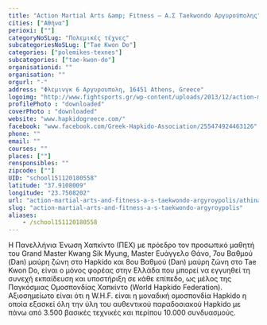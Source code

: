 ```yaml
---
title: "Action Martial Arts &amp; Fitness – Α.Σ Taekwondo Αργυρούπολης"
cities: ["Αθήνα"]
perioxi: [""]
categoryNoSLug: "Πολεμικές τέχνες"
subcategoriesNoSLug: ["Tae Kwon Do"]
categories: ["polemikes-texnes"]
subcategories: ["tae-kwon-do"]
organisationid: ""
organisation: ""
orgurl: "-"
address: "Φλεμινγκ 6 Αργυρουπολη, 16451 Athens, Greece"
logoimg: "http://www.fightsports.gr/wp-content/uploads/2013/12/action-martial-arts-fitness.jpg"
profilePhoto : "downloaded"
coverPhoto : "downloaded"
website: "www.hapkidogreece.com/"
facebook: "www.facebook.com/Greek-Hapkido-Association/255474924463126"
phone: ""
email: ""
courses: ""
places: [""]
rensponsibles: ""
zipcode: [""]
UID: "school151120180558"
latitude: "37.9108009"
longitude: "23.7508202"
url: "action-martial-arts-and-fitness-a-s-taekwondo-argyroypolis/athina/polemikes-texnes/tae-kwon-do"
slug: "action-martial-arts-and-fitness-a-s-taekwondo-argyroypolis"
aliases:
    - /school151120180558
---
```





Η Πανελλήνια Ένωση Χαπκίντο (ΠEX) με πρόεδρο τον προσωπικό μαθητή του Grand Master Kwang Sik Myung, Master Ευάγγελο Θάνο, 7ου Βαθμού (Dan) μαύρη ζώνη στο Hapkido και 8ου Βαθμού (Dan) μαύρη ζώνη στο Tae Kwon Do, είναι ο μόνος φορέας στην Ελλάδα που μπορεί να εγγυηθεί τη συνεχή εκπαίδευση και υποστήριξη σε κάθε επίπεδο, ως μέλος της Παγκόσμιας Ομοσπονδίας Χαπκίντο (World Hapkido Federation). Αξιοσημείωτο είναι ότι η W.H.F. είναι η μοναδική ομοσπονδία Hapkido η οποία εξασκεί όλη την ύλη του αυθεντικού παραδοσιακού Hapkido με πάνω από 3.500 βασικές τεχνικές και περίπου 10.000 συνδυασμούς.